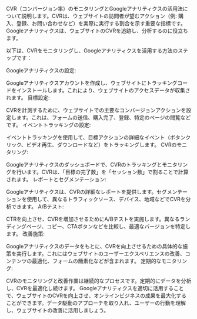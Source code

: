 CVR（コンバージョン率）のモニタリングとGoogleアナリティクスの活用法について説明します。CVRは、ウェブサイトの訪問者が望むアクション（例: 購入、登録、お問い合わせなど）を実際に実行する割合を示す重要な指標です。Googleアナリティクスは、ウェブサイトのCVRを追跡し、分析するのに役立ちます。

以下は、CVRをモニタリングし、Googleアナリティクスを活用する方法のステップです：

Googleアナリティクスの設定:

Googleアナリティクスアカウントを作成し、ウェブサイトにトラッキングコードをインストールします。これにより、ウェブサイトのアクセスデータが収集されます。
目標設定:

CVRを計測するために、ウェブサイトでの主要なコンバージョンアクションを設定します。これは、フォームの送信、購入完了、登録、特定のページの閲覧などです。
イベントトラッキングの設定:

イベントトラッキングを使用して、目標アクションの詳細なイベント（ボタンクリック、ビデオ再生、ダウンロードなど）をトラッキングします。
CVRのモニタリング:

Googleアナリティクスのダッシュボードで、CVRのトラッキングとモニタリングを行います。CVRは、「目標の完了数」を「セッション数」で割ることで計算されます。
レポートとセグメンテーション:

Googleアナリティクスは、CVRの詳細なレポートを提供します。セグメンテーションを使用して、異なるトラフィックソース、デバイス、地域などでCVRを分析できます。
A/Bテスト:

CTRを向上させ、CVRを増加させるためにA/Bテストを実施します。異なるランディングページ、コピー、CTAボタンなどを比較し、最適なバージョンを特定します。
改善施策:

Googleアナリティクスのデータをもとに、CVRを向上させるための具体的な施策を実行します。これにはウェブサイトのユーザーエクスペリエンスの改善、コンテンツの最適化、フォームの簡素化などが含まれます。
定期的なモニタリング:

CVRのモニタリングと改善作業は継続的なプロセスです。定期的にデータを分析し、CVRを最適化し続けます。
Googleアナリティクスを適切に活用することで、ウェブサイトのCVRを向上させ、オンラインビジネスの成果を最大化することができます。データ駆動のアプローチを取り入れ、ユーザーの行動を理解し、ウェブサイトの改善に活用しましょう。




